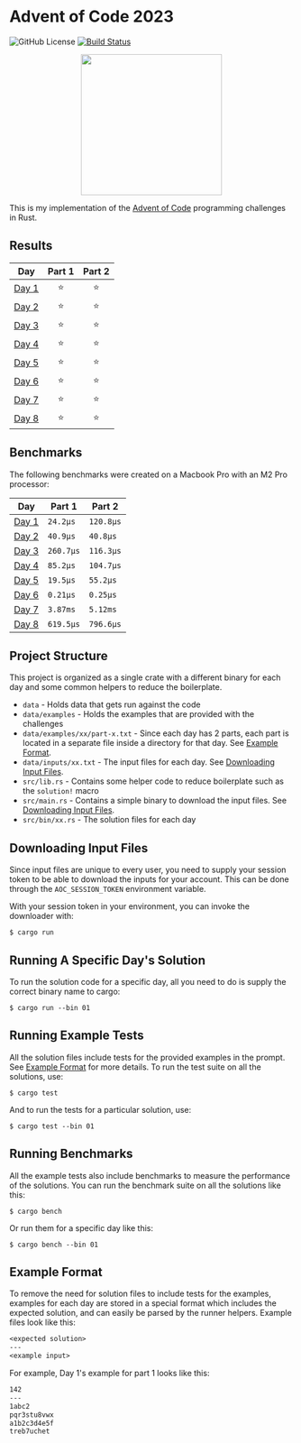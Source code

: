 # Advent of Code 2023

![GitHub License](https://img.shields.io/github/license/wowkster/advent-of-code-2023?color=blue)
[![Build Status](https://img.shields.io/endpoint.svg?url=https://actions-badge.atrox.dev/wowkster/advent-of-code-2023/badge?ref=main&style=flat)](https://actions-badge.atrox.dev/wowkster/advent-of-code-2023/goto?ref=main)

<p align="center">
    <img src="https://github.com/wowkster/advent-of-code-2023/assets/49880655/39af5b68-66b2-4ef2-9fb1-6678aead065a" width="250">
</p>

This is my implementation of the [Advent of Code](https://adventofcode.com/) programming challenges in Rust.

## Results

| Day                                          | Part 1 | Part 2 |
| -------------------------------------------- | :----: | :----: |
| [Day 1](https://adventofcode.com/2023/day/1) | :star: | :star: |
| [Day 2](https://adventofcode.com/2023/day/2) | :star: | :star: |
| [Day 3](https://adventofcode.com/2023/day/3) | :star: | :star: |
| [Day 4](https://adventofcode.com/2023/day/4) | :star: | :star: |
| [Day 5](https://adventofcode.com/2023/day/5) | :star: | :star: |
| [Day 6](https://adventofcode.com/2023/day/6) | :star: | :star: |
| [Day 7](https://adventofcode.com/2023/day/7) | :star: | :star: |
| [Day 8](https://adventofcode.com/2023/day/8) | :star: | :star: |

## Benchmarks

The following benchmarks were created on a Macbook Pro with an M2 Pro processor:

| Day                                                                              | Part 1    | Part 2    |
| -------------------------------------------------------------------------------- | --------- | --------- |
| [Day 1](https://github.com/wowkster/advent-of-code-2023/blob/main/src/bin/01.rs) | `24.2µs`  | `120.8µs` |
| [Day 2](https://github.com/wowkster/advent-of-code-2023/blob/main/src/bin/02.rs) | `40.9µs`  | `40.8µs`  |
| [Day 3](https://github.com/wowkster/advent-of-code-2023/blob/main/src/bin/03.rs) | `260.7µs` | `116.3µs` |
| [Day 4](https://github.com/wowkster/advent-of-code-2023/blob/main/src/bin/04.rs) | `85.2µs`  | `104.7µs` |
| [Day 5](https://github.com/wowkster/advent-of-code-2023/blob/main/src/bin/05.rs) | `19.5µs`  | `55.2µs`  |
| [Day 6](https://github.com/wowkster/advent-of-code-2023/blob/main/src/bin/06.rs) | `0.21µs`  | `0.25µs`  |
| [Day 7](https://github.com/wowkster/advent-of-code-2023/blob/main/src/bin/07.rs) | `3.87ms`  | `5.12ms`  |
| [Day 8](https://github.com/wowkster/advent-of-code-2023/blob/main/src/bin/08.rs) | `619.5µs` | `796.6µs` |

## Project Structure

This project is organized as a single crate with a different binary for each day and some common helpers to reduce the boilerplate.

- `data` - Holds data that gets run against the code
- `data/examples` - Holds the examples that are provided with the challenges
- `data/examples/xx/part-x.txt` - Since each day has 2 parts, each part is located in a separate file inside a directory for that day. See [Example Format](#example_format).
- `data/inputs/xx.txt` - The input files for each day. See [Downloading Input Files](#downloading_input_files).
- `src/lib.rs` - Contains some helper code to reduce boilerplate such as the `solution!` macro
- `src/main.rs` - Contains a simple binary to download the input files. See [Downloading Input Files](#downloading_input_files).
- `src/bin/xx.rs` - The solution files for each day

## Downloading Input Files

Since input files are unique to every user, you need to supply your session token to be able to download the inputs for your account. This can be done through the `AOC_SESSION_TOKEN` environment variable.

With your session token in your environment, you can invoke the downloader with:

```console
$ cargo run
```

## Running A Specific Day's Solution

To run the solution code for a specific day, all you need to do is supply the correct binary name to cargo:

```console
$ cargo run --bin 01
```

## Running Example Tests

All the solution files include tests for the provided examples in the prompt. See [Example Format](#example_format) for more details. To run the test suite on all the solutions, use:

```console
$ cargo test
```

And to run the tests for a particular solution, use:

```console
$ cargo test --bin 01
```

## Running Benchmarks

All the example tests also include benchmarks to measure the performance of the solutions. You can run the benchmark suite on all the solutions like this:

```console
$ cargo bench
```

Or run them for a specific day like this:

```console
$ cargo bench --bin 01
```

## Example Format

To remove the need for solution files to include tests for the examples, examples for each day are stored in a special format which includes the expected solution, and can easily be parsed by the runner helpers. Example files look like this:

```txt
<expected solution>
---
<example input>
```

For example, Day 1's example for part 1 looks like this:

```txt
142
---
1abc2
pqr3stu8vwx
a1b2c3d4e5f
treb7uchet
```
